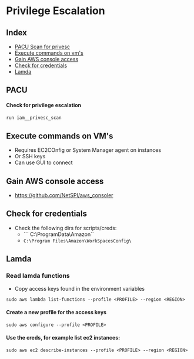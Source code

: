 # Privilege Escalation
## Index
* [PACU Scan for privesc](#PACU)
* [Execute commands on vm's](#Execute-commands-on-VM's)
* [Gain AWS console access](#Gain-AWS-console-access)
* [Check for credentials](#Check-for-credentials)
* [Lamda](#Lamda)

## PACU 
#### Check for privilege escalation
```bash
run iam__privesc_scan
```

## Execute commands on VM's
- Requires EC2COnfig or System Manager agent on instances
- Or SSH keys
- Can use GUI to connect

## Gain AWS console access
- https://github.com/NetSPI/aws_consoler

## Check for credentials
- Check the following dirs for scripts/creds:
  - ``` C:\ProgramData\Amazon`` 
  - ```C:\Program Files\Amazon\WorkSpacesConfig\```

## Lamda
### Read lamda functions
- Copy access keys found in the environment variables
```
sudo aws lambda list-functions --profile <PROFILE> --region <REGION>
```

#### Create a new profile for the access keys
```
sudo aws configure --profile <PROFILE>
```

#### Use the creds, for example list ec2 instances:
```
sudo aws ec2 describe-instances --profile <PROFILE> --region <REGION>
```
